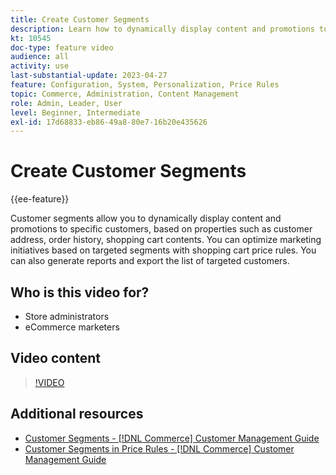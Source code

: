 ```yaml
---
title: Create Customer Segments
description: Learn how to dynamically display content and promotions to specific customers, based on properties such as customer address, order history, shopping cart contents.
kt: 10545
doc-type: feature video
audience: all
activity: use
last-substantial-update: 2023-04-27
feature: Configuration, System, Personalization, Price Rules
topic: Commerce, Administration, Content Management
role: Admin, Leader, User
level: Beginner, Intermediate
exl-id: 17d68833-eb86-49a8-80e7-16b20e435626
---
```

# Create Customer Segments

{{ee-feature}}

Customer segments allow you to dynamically display content and promotions to specific customers, based on properties such as customer address, order history, shopping cart contents. You can optimize marketing initiatives based on targeted segments with shopping cart price rules. You can also generate reports and export the list of targeted customers.

## Who is this video for?

- Store administrators
- eCommerce marketers

## Video content

>[!VIDEO](https://video.tv.adobe.com/v/343659?quality=12&learn=on)

## Additional resources

- [Customer Segments - [!DNL Commerce] Customer Management Guide](https://experienceleague.adobe.com/docs/commerce-admin/customers/customers-menu/customer-segments.html)
- [Customer Segments in Price Rules - [!DNL Commerce] Customer Management Guide](https://experienceleague.adobe.com/docs/commerce-admin/customers/segments/customer-segment-price-rule.html)
